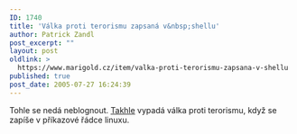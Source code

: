```yaml
---
ID: 1740
title: 'Válka proti terorismu zapsaná v&nbsp;shellu'
author: Patrick Zandl
post_excerpt: ""
layout: post
oldlink: >
  https://www.marigold.cz/item/valka-proti-terorismu-zapsana-v-shellu
published: true
post_date: 2005-07-27 16:24:39
---
```

<p>Tohle se nedá neblognout. <a href="http://blogs.sun.com/roller/page/ThinGuy?entry=the_war_on_terror_as">Takhle</a> vypadá válka proti terorismu, když se zapíše v příkazové řádce linuxu.
</p>

